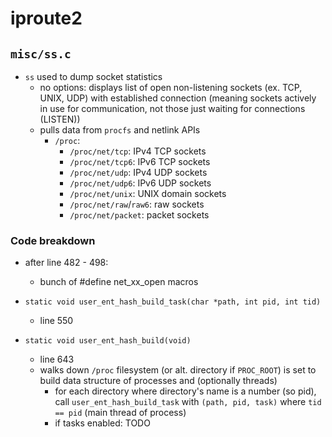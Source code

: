 # iproute2

## `misc/ss.c`

- `ss` used to dump socket statistics
  - no options: displays list of open non-listening sockets (ex. TCP, UNIX, UDP) with established connection (meaning sockets actively in use for communication, not those just waiting for connections (LISTEN))
  - pulls data from `procfs` and netlink APIs
    - `/proc`:
      - `/proc/net/tcp`: IPv4 TCP sockets
      - `/proc/net/tcp6`: IPv6 TCP sockets
      - `/proc/net/udp`: IPv4 UDP sockets
      - `/proc/net/udp6`: IPv6 UDP sockets
      - `/proc/net/unix`: UNIX domain sockets
      - `/proc/net/raw`/`raw6`: raw sockets
      - `/proc/net/packet`: packet sockets

### Code breakdown

- after line 482 - 498:
  - bunch of #define net_xx_open macros

- `static void user_ent_hash_build_task(char *path, int pid, int tid)`
  - line 550

- `static void user_ent_hash_build(void)`
  - line 643
  - walks down `/proc` filesystem (or alt. directory if `PROC_ROOT`) is set to build data structure of processes and (optionally threads)
    - for each directory where directory's name is a number (so pid), call `user_ent_hash_build_task` with `(path, pid, task)` where `tid == pid` (main thread of process)
    - if tasks enabled: TODO
